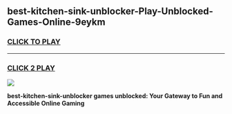 
## best-kitchen-sink-unblocker-Play-Unblocked-Games-Online-9eykm
<h3>
<a href="https://premium76.site?title=best-kitchen-sink-unblocker&ref=25A">CLICK TO PLAY</a></h3>
<hr>

<h3>
<a href="https://premium76.site?title=best-kitchen-sink-unblocker&ref=25A">CLICK 2 PLAY</a>
  
</h3>

<a href="https://premium76.site?title=best-kitchen-sink-unblocker&ref=25A"><img src="https://clearcache.store/games.png"></a>


**best-kitchen-sink-unblocker games unblocked: Your Gateway to Fun and Accessible Online Gaming**
